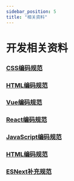 ```yaml
---
sidebar_position: 5
title: "相关资料"
---
```


# 开发相关资料

### [CSS编码规范](https://github.com/znakoa/standard/blob/main/CSS%E7%BC%96%E7%A0%81%E8%A7%84%E8%8C%83.pdf)

### [HTML编码规范](https://github.com/znakoa/standard/blob/main/HTML%E7%BC%96%E7%A0%81%E8%A7%84%E8%8C%83.pdf)

### [Vue编码规范](https://github.com/znakoa/standard/blob/main/Vue%E7%BC%96%E7%A0%81%E8%A7%84%E8%8C%83.pdf)

### [React编码规范](https://github.com/znakoa/standard/blob/main/React%E7%BC%96%E7%A0%81%E8%A7%84%E8%8C%83.pdf)

### [JavaScript编码规范](https://github.com/znakoa/standard/blob/main/JavaScript%E7%BC%96%E7%A0%81%E8%A7%84%E8%8C%83.pdf)

### [HTML编码规范](https://github.com/znakoa/standard/blob/main/HTML%E7%BC%96%E7%A0%81%E8%A7%84%E8%8C%83.pdf)

### [ESNext补充规范](https://github.com/znakoa/standard/blob/main/ESNext%E8%A1%A5%E5%85%85%E8%A7%84%E8%8C%83.pdf)